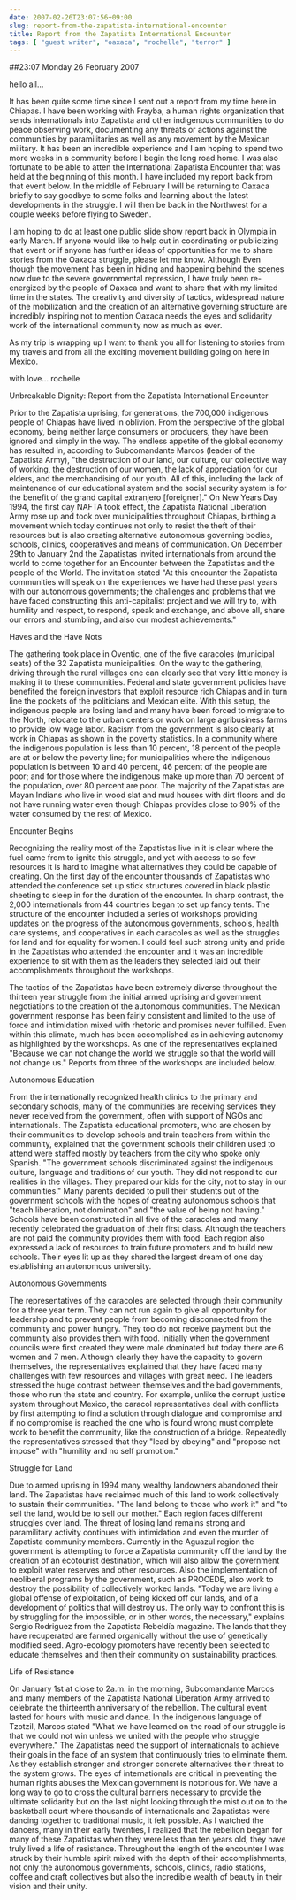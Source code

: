 ```yaml
---
date: 2007-02-26T23:07:56+09:00
slug: report-from-the-zapatista-international-encounter
title: Report from the Zapatista International Encounter
tags: [ "guest writer", "oaxaca", "rochelle", "terror" ]
---
```


##23:07 Monday 26 February 2007

hello all...

It has been quite some time since I sent out a report from my time here in
Chiapas. I have been working with Frayba, a human rights organization
that sends internationals into Zapatista and other indigenous communities
to do peace observing work, documenting any threats or actions against the
communities by paramilitaries as well as any movement by the Mexican
military. It has been an incredible experience and I am hoping to spend
two more weeks in a community before I begin the long road home. I was
also fortunate to be able to atten the International Zapatista Encounter
that was held at the beginning of this month. I have included my report
back from that event below. In the middle of February I will be returning
to Oaxaca briefly to say goodbye to some folks and learning about the
latest developments in the struggle. I will then be back in the Northwest
for a couple weeks before flying to Sweden.

I am hoping to do at least one public slide show report back in Olympia in
early March. If anyone would like to help out in coordinating or
publicizing that event or if anyone has further ideas of opportunities for
me to share stories from the Oaxaca struggle, please let me know.
Although Even though the movement has been in hiding and happening behind
the scenes now due to the severe governmental repression, I have truly
been re-energized by the people of Oaxaca and want to share that with my
limited time in the states. The creativity and diversity of tactics,
widespread nature of the mobilization and the creation of an alternative
governing structure are incredibly inspiring not to mention Oaxaca needs
the eyes and solidarity work of the international community now as much as
ever.

As my trip is wrapping up I want to thank you all for listening to stories
from my travels and from all the exciting movement building going on here
in Mexico.

with love...
rochelle


Unbreakable Dignity: Report from the Zapatista International Encounter

Prior to the Zapatista uprising, for generations, the 700,000 indigenous
people of Chiapas have lived in oblivion. From the perspective of the
global economy, being neither large consumers or producers, they have been
ignored and simply in the way. The endless appetite of the global economy
has resulted in, according to Subcomandante Marcos (leader of the
Zapatista Army), "the destruction of our land, our culture, our collective
way of working, the destruction of our women, the lack of appreciation for
our elders, and the merchandising of our youth. All of this, including
the lack of maintenance of our educational system and the social security
system is for the benefit of the grand capital extranjero [foreigner]." On
New Years Day 1994, the first day NAFTA took effect, the Zapatista
National Liberation Army rose up and took over municipalities throughout
Chiapas, birthing a movement which today continues not only to resist the
theft of their resources but is also creating alternative autonomous
governing bodies, schools, clinics, cooperatives and means of
communication. On December 29th to January 2nd the Zapatistas invited
internationals from around the world to come together for an Encounter
between the Zapatistas and the people of the World. The invitation stated
"At this encounter the Zapatista communities will speak on the experiences
we have had these past years with our autonomous governments; the
challenges and problems that we have faced constructing this
anti-capitalist project and we will try to, with humility and respect, to
respond, speak and exchange, and above all, share our errors and
stumbling, and also our modest achievements."

Haves and the Have Nots

The gathering took place in Oventic, one of the five caracoles (municipal
seats) of the 32 Zapatista municipalities. On the way to the gathering,
driving through the rural villages one can clearly see that very little
money is making it to these communities. Federal and state government
policies have benefited the foreign investors that exploit resource rich
Chiapas and in turn line the pockets of the politicians and Mexican elite.
With this setup, the indigenous people are losing land and many have been
forced to migrate to the North, relocate to the urban centers or work on
large agribusiness farms to provide low wage labor. Racism from the
government is also clearly at work in Chiapas as shown in the poverty
statistics. In a community where the indigenous population is less than
10 percent, 18 percent of the people are at or below the poverty line; for
municipalities where the indigenous population is between 10 and 40
percent, 46 percent of the people are poor; and for those where the
indigenous make up more than 70 percent of the population, over 80 percent
are poor. The majority of the Zapatistas are Mayan Indians who live in
wood slat and mud houses with dirt floors and do not have running water
even though Chiapas provides close to 90% of the water consumed by the
rest of Mexico.

Encounter Begins

Recognizing the reality most of the Zapatistas live in it is clear where
the fuel came from to ignite this struggle, and yet with access to so few
resources it is hard to imagine what alternatives they could be capable of
creating. On the first day of the encounter thousands of Zapatistas who
attended the conference set up stick structures covered in black plastic
sheeting to sleep in for the duration of the encounter. In sharp
contrast, the 2,000 internationals from 44 countries began to set up fancy
tents. The structure of the encounter included a series of workshops
providing updates on the progress of the autonomous governments, schools,
health care systems, and cooperatives in each caracoles as well as the
struggles for land and for equality for women. I could feel such strong
unity and pride in the Zapatistas who attended the encounter and it was an
incredible experience to sit with them as the leaders they selected laid
out their accomplishments throughout the workshops.

The tactics of the Zapatistas have been extremely diverse throughout the
thirteen year struggle from the initial armed uprising and government
negotiations to the creation of the autonomous communities. The Mexican
government response has been fairly consistent and limited to the use of
force and intimidation mixed with rhetoric and promises never fulfilled.
Even within this climate, much has been accomplished as in achieving
autonomy as highlighted by the workshops. As one of the representatives
explained "Because we can not change the world we struggle so that the
world will not change us." Reports from three of the workshops are
included below.

Autonomous Education

From the internationally recognized health clinics to the primary and
secondary schools, many of the communities are receiving services they
never received from the government, often with support of NGOs and
internationals. The Zapatista educational promoters, who are chosen by
their communities to develop schools and train teachers from within the
community, explained that the government schools their children used to
attend were staffed mostly by teachers from the city who spoke only
Spanish. "The government schools discriminated against the indigenous
culture, language and traditions of our youth. They did not respond to
our realities in the villages. They prepared our kids for the city, not
to stay in our communities." Many parents decided to pull their students
out of the government schools with the hopes of creating autonomous
schools that "teach liberation, not domination" and "the value of being
not having." Schools have been constructed in all five of the caracoles
and many recently celebrated the graduation of their first class.
Although the teachers are not paid the community provides them with food.
Each region also expressed a lack of resources to train future promoters
and to build new schools. Their eyes lit up as they shared the largest
dream of one day establishing an autonomous university.

Autonomous Governments

The representatives of the caracoles are selected through
their community
for a three year term. They can not run again to give all opportunity for
leadership and to prevent people from becoming disconnected from the
community and power hungry. They too do not receive payment but the
community also provides them with food. Initially when the government
councils were first created they were male dominated but today there are 6
women and 7 men. Although clearly they have the capacity to govern
themselves, the representatives explained that they have faced many
challenges with few resources and villages with great need. The leaders
stressed the huge contrast between themselves and the bad governments,
those who run the state and country. For example, unlike the corrupt
justice system throughout Mexico, the caracol representatives deal with
conflicts by first attempting to find a solution through dialogue and
compromise and if no compromise is reached the one who is found wrong must
complete work to benefit the community, like the construction of a bridge.
Repeatedly the representatives stressed that they "lead by obeying" and
"propose not impose" with "humility and no self promotion."


Struggle for Land

Due to armed uprising in 1994 many wealthy landowners abandoned their
land. The Zapatistas have reclaimed much of this land to work
collectively to sustain their communities. "The land belong to those who
work it" and "to sell the land, would be to sell our mother." Each region
faces different struggles over land. The threat of losing land remains
strong and paramilitary activity continues with intimidation and even the
murder of Zapatista community members. Currently in the Aguazul region the
government is attempting to force a Zapatista community off the land by
the creation of an ecotourist destination, which will also allow the
government to exploit water reserves and other resources. Also the
implementation of neoliberal programs by the government, such as PROCEDE,
also work to destroy the possibility of collectively worked lands. "Today
we are living a global offense of exploitation, of being kicked off our
lands, and of a development of politics that will destroy us. The only way
to confront this is by struggling for the impossible, or in other words,
the necessary," explains Sergio Rodriguez from the Zapatista Rebeldía
magazine. The lands that they have recuperated are farmed organically
without the use of genetically modified seed. Agro-ecology promoters have
recently been selected to educate themselves and then their community on
sustainability practices.

Life of Resistance

On January 1st at close to 2a.m. in the morning, Subcomandante Marcos and
many members of the Zapatista National Liberation Army arrived to
celebrate the thirteenth anniversary of the rebellion. The cultural event
lasted for hours with music and dance. In the indigenous language of
Tzotzil, Marcos stated "What we have learned on the road of our struggle
is that we could not win unless we united with the people who struggle
everywhere." The Zapatistas need the support of internationals to achieve
their goals in the face of an system that continuously tries to eliminate
them. As they establish stronger and stronger concrete alternatives their
threat to the system grows. The eyes of internationals are critical in
preventing the human rights abuses the Mexican government is notorious
for. We have a long way to go to cross the cultural barriers necessary to
provide the ultimate solidarity but on the last night looking through the
mist out on to the basketball court where thousands of internationals and
Zapatistas were dancing together to traditional music, it felt possible.
As I watched the dancers, many in their early twenties, I realized that
the rebellion began for many of these Zapatistas when they were less than
ten years old, they have truly lived a life of resistance. Throughout the
length of the encounter I was struck by their humble spirit mixed with the
depth of their accomplishments, not only the autonomous governments,
schools, clinics, radio stations, coffee and craft collectives but also
the incredible wealth of beauty in their vision and their unity.
